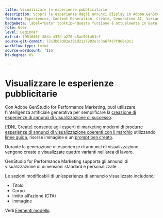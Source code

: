 ```yaml
---
title: Visualizzare le esperienze pubblicitarie
description: Scopri le esperienze degli annunci display in Adobe GenStudio for Performance Marketing.
feature: Experiences, Content Generation, Create, Generative AI, Variant Generation
badgeBeta: label="Beta" tooltip="Questa funzione è attualmente in Beta, quindi alcune funzionalità potrebbero essere limitate o soggette a modifiche."
role: User
level: Beginner
exl-id: 7951646f-38da-437d-a270-c5ac99fa51cf
source-git-commit: 72a3b62d02e391d2127982e7c3a6f437f868a3c1
workflow-type: tm+mt
source-wordcount: '116'
ht-degree: 0%

---
```


# Visualizzare le esperienze pubblicitarie

Con Adobe GenStudio for Performance Marketing, puoi utilizzare l&#39;intelligenza artificiale generativa per semplificare la [creazione di esperienze di annunci di visualizzazione di successo](/help/user-guide/create/create-display-ad.md).

[!DNL Create] consente agli esperti di marketing moderni di [produrre esperienze di annunci di visualizzazione coerenti con il marchio](/help/user-guide/create/create-display-ad.md) utilizzando [linee guida](/help/user-guide/guidelines/overview.md), risorse immagine e un [prompt ben creato](/help/user-guide/effective-prompts.md).

Durante la generazione di esperienze di annunci di visualizzazione, vengono create e visualizzate quattro varianti nell’area di lavoro.

GenStudio for Performance Marketing supporta gli annunci di visualizzazione di dimensioni standard e personalizzate [](/help/user-guide/content/best-practices-for-templates.md#follow-channel-specific-template-guidelines).

Le sezioni modificabili di un’esperienza di annuncio visualizzato includono:

* Titolo
* Corpo
* Invito all&#39;azione (CTA)
* Immagine

Vedi [Elementi modello](/help/user-guide/content/use-templates.md#template-elements).

<!-- ## Character counts

After you generate a set of display ad variants, you can see the character count displayed for each section. Hover over or click into a generated section, such as the subject line or the body, and see the section name and character count for that section.

![Character count](/help/assets/character-count.png){width="500" zoomable="yes"} -->
